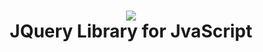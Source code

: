 <h1 align="center">
  <img src="https://avatars.githubusercontent.com/u/70142?s=280&v=4"><br>
  JQuery Library for JvaScript
</h1>
  

